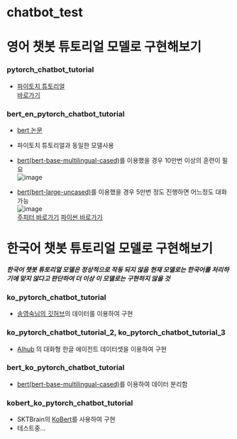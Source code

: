 # chatbot_test

# 영어 챗봇 튜토리얼 모델로 구현해보기
### pytorch_chatbot_tutorial
- [파이토치 튜토리얼](https://tutorials.pytorch.kr/beginner/chatbot_tutorial.html) \
[바로가기](https://github.com/SeungJun9164/chatbot_test/blob/main/pytorch_chatbot_tutorial.ipynb)

### bert_en_pytorch_chatbot_tutorial
- [bert 논문](https://arxiv.org/abs/1810.04805)
- 파이토치 튜토리얼과 동일한 모델사용
- [bert(bert-base-multilingual-cased)](https://huggingface.co/transformers/pretrained_models.html)를 이용했을 경우 10만번 이상의 훈련이 필요 \
![image](https://user-images.githubusercontent.com/60804222/108584711-e170a580-7386-11eb-96b4-cafe4b33cd5a.png) 

- [bert(bert-large-uncased)](https://huggingface.co/transformers/pretrained_models.html)를 이용했을 경우 5만번 정도 진행하면 어느정도 대화 가능 \
![image](https://user-images.githubusercontent.com/60804222/108584725-f64d3900-7386-11eb-9bba-800bf043f74f.png) \
[주피터 바로가기](https://github.com/SeungJun9164/chatbot_test/blob/main/bert_en_pytorch_chatbot_tutorial.ipynb) 
[파이썬 바로가기](https://github.com/SeungJun9164/chatbot_test/blob/main/bert_en_pytorch_chatbot_tutorial.py)

# 한국어 챗봇 튜토리얼 모델로 구현해보기
***한국어 챗봇 튜토리얼 모델은 정상적으로 작동 되지 않음***
***현재 모델로는 한국어를 처리하기에 맞지 않다고 판단하여 더 이상 이 모델로는 구현하지 않을 것***
### ko_pytorch_chatbot_tutorial 
- [송영숙님의 깃허브](https://github.com/songys/Chatbot_data)의 데이터를 이용하여 구현
### ko_pytorch_chatbot_tutorial_2, ko_pytorch_chatbot_tutorial_3
- [AIhub](https://aihub.or.kr) 의 대화형 한글 에이전트 데이터셋을 이용하여 구현
### bert_ko_pytorch_chatbot_tutorial
- [bert(bert-base-multilingual-cased)](https://arxiv.org/abs/1810.04805)를 이용하여 데이터 분리함

### kobert_ko_pytorch_chatbot_tutorial
- SKTBrain의 [KoBert](https://github.com/SKTBrain/KoBERT)를 사용하여 구현
- 테스트중...
